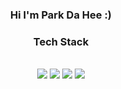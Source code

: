 <!-- https://simpleicons.org -->
<div align="center">
<h3> Hi I'm Park Da Hee :) </h3>
<h3> Tech Stack </h3>

<br>
<img src="https://img.shields.io/badge/Python-3766AB?style=flat-square&logo=Python&logoColor=white"/>
<img src="https://img.shields.io/badge/C-A8B9CC?style=flat-square&logo=C&logoColor=white"/>
<img src="https://img.shields.io/badge/Git-F05032?style=flat-square&logo=Git&logoColor=white"/>
<img src="https://img.shields.io/badge/Linux-FCC624?style=flat-square&logo=Linux&logoColor=white"/>
<div>
